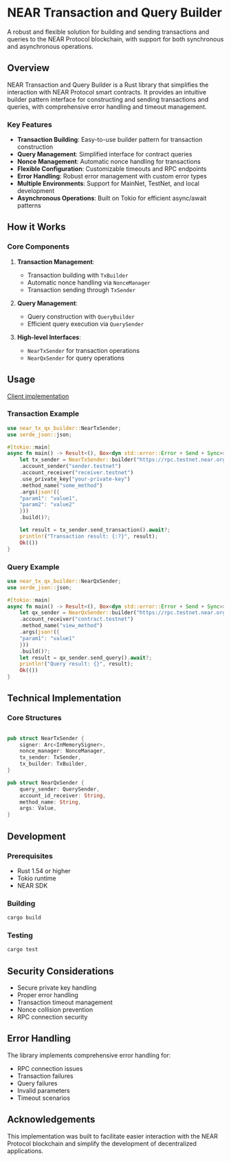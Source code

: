 # NEAR Transaction and Query Builder

A robust and flexible solution for building and sending transactions and queries to the NEAR Protocol blockchain, with support for both synchronous and asynchronous operations.

## Overview

NEAR Transaction and Query Builder is a Rust library that simplifies the interaction with NEAR Protocol smart contracts. It provides an intuitive builder pattern interface for constructing and sending transactions and queries, with comprehensive error handling and timeout management.

### Key Features

* **Transaction Building**: Easy-to-use builder pattern for transaction construction
* **Query Management**: Simplified interface for contract queries
* **Nonce Management**: Automatic nonce handling for transactions
* **Flexible Configuration**: Customizable timeouts and RPC endpoints
* **Error Handling**: Robust error management with custom error types
* **Multiple Environments**: Support for MainNet, TestNet, and local development
* **Asynchronous Operations**: Built on Tokio for efficient async/await patterns

## How it Works

### Core Components

1. **Transaction Management**:
   * Transaction building with `TxBuilder`
   * Automatic nonce handling via `NonceManager`
   * Transaction sending through `TxSender`

2. **Query Management**:
   * Query construction with `QueryBuilder`
   * Efficient query execution via `QuerySender`

3. **High-level Interfaces**:
   * `NearTxSender` for transaction operations
   * `NearQxSender` for query operations

## Usage

[Client implementation](https://github.com/hasselalcala/near_tx_qx_builder_client)

### Transaction Example

```rust
use near_tx_qx_builder::NearTxSender;
use serde_json::json;

#[tokio::main]
async fn main() -> Result<(), Box<dyn std::error::Error + Send + Sync>> {
    let tx_sender = NearTxSender::builder("https://rpc.testnet.near.org")
    .account_sender("sender.testnet")
    .account_receiver("receiver.testnet")
    .use_private_key("your-private-key")
    .method_name("some_method")
    .args(json!({
    "param1": "value1",
    "param2": "value2"
    }))
    .build()?;

    let result = tx_sender.send_transaction().await?;
    println!("Transaction result: {:?}", result);
    Ok(())
}

```

### Query Example

```rust
use near_tx_qx_builder::NearQxSender;
use serde_json::json;

#[tokio::main]
async fn main() -> Result<(), Box<dyn std::error::Error + Send + Sync>> {
    let qx_sender = NearQxSender::builder("https://rpc.testnet.near.org")
    .account_receiver("contract.testnet")
    .method_name("view_method")
    .args(json!({
    "param1": "value1"
    }))
    .build()?;
    let result = qx_sender.send_query().await?;
    println!("Query result: {}", result);
    Ok(())
}
```


## Technical Implementation

### Core Structures


```rust

pub struct NearTxSender {
    signer: Arc<InMemorySigner>,
    nonce_manager: NonceManager,
    tx_sender: TxSender,
    tx_builder: TxBuilder,
}

pub struct NearQxSender {
    query_sender: QuerySender,
    account_id_receiver: String,
    method_name: String,
    args: Value,
}
```

## Development

### Prerequisites

* Rust 1.54 or higher
* Tokio runtime
* NEAR SDK

### Building

```bash
cargo build
```

### Testing

```bash
cargo test
```

## Security Considerations

* Secure private key handling
* Proper error handling
* Transaction timeout management
* Nonce collision prevention
* RPC connection security

## Error Handling

The library implements comprehensive error handling for:
* RPC connection issues
* Transaction failures
* Query failures
* Invalid parameters
* Timeout scenarios

## Acknowledgements

This implementation was built to facilitate easier interaction with the NEAR Protocol blockchain and simplify the development of decentralized applications.